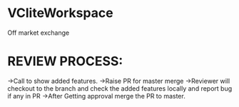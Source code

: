 # VCliteWorkspace
Off market exchange

# REVIEW PROCESS:
->Call to show added features.
->Raise PR for master merge
->Reviewer will checkout to the branch and check the added features locally and report bug if any in PR
->After Getting approval merge the PR to master.
